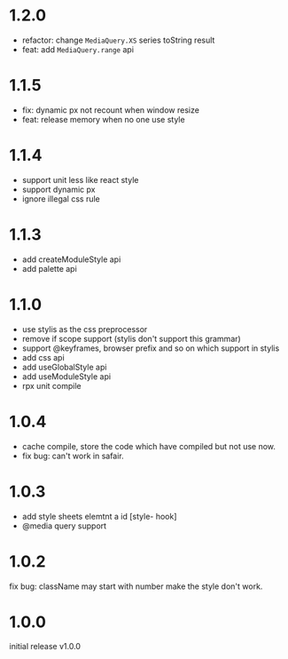 # 1.2.0
- refactor: change `MediaQuery.XS` series toString result
- feat: add `MediaQuery.range` api

# 1.1.5
- fix: dynamic px not recount when window resize
- feat: release memory when no one use style

# 1.1.4
- support unit less like react style
- support dynamic px
- ignore illegal css rule

# 1.1.3
- add createModuleStyle api
- add palette api

# 1.1.0
- use stylis as the css preprocessor
- remove if scope support (stylis don't support this grammar)
- support @keyframes, browser prefix and so on which support in stylis
- add css api
- add useGlobalStyle api
- add useModuleStyle api
- rpx unit compile

# 1.0.4
- cache compile, store the code which have compiled but not use now.
- fix bug: can't work in safair.

# 1.0.3
- add style sheets elemtnt a id [style- hook]
- @media query support

# 1.0.2
fix bug: className may start with number make the style don't work.

# 1.0.0
initial release v1.0.0
